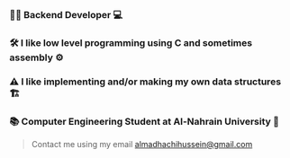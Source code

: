 ### 🧑‍💻 Backend Developer 💻
### 🛠️ I like low level programming using C and sometimes assembly ⚙️
### ⚠️ I like implementing and/or making my own data structures 🏗️
### 📚 Computer Engineering Student at Al-Nahrain University 📖

> Contact me using my email [almadhachihussein@gmail.com](mailto:almadhachihussein@gmail.com)
